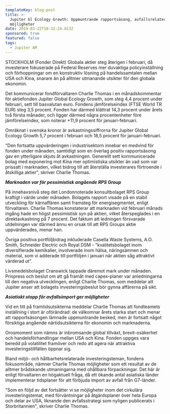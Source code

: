 ```yaml
---
templateKey: blog-post
title: >-
  Jupiter Gl Ecology Growth: Uppmuntrande rapportsäsong, avfallsrelaterade
  möjligheter
date: 2019-03-22T10:32:24.813Z
sponsored: true
featured: false
tags:
  - Jupiter AM
---
```

STOCKHOLM (Fonder Direkt) Globala aktier steg återigen i februari, då investerare fokuserade på Federal Reserves mer duvaktiga policyinställning och förhoppningar om en konstruktiv lösning på handelssamtalen mellan USA och Kina, snarare än på alltmer utmanande utsikter för den globala ekonomin.

Det kommunicerar fondförvaltaren Charlie Thomas i en månadskommentar för aktiefonden Jupiter Global Ecology Growth, som steg 4,4 procent under februari, sett till basvalutan euro. Fondens jämförelseindex (FTSE World TR EUR) steg 3,5 procent. Fonden har därmed klättrat 14,3 procent under årets två första månader, och ligger därmed några procentenheter före jämförelseindex, som noterar +11,9 procent för januari-februari.

Omräknat i svenska kronor är avkastningssiffrorna för Jupiter Global Ecology Growth 5,7 procent i februari och 18,5 procent för januari-februari.

"Den fortsatta uppvärderingen i industrisektorn innebar en medvind för fonden under månaden, samtidigt som en överlag positiv rapportsäsong gav en ytterligare skjuts åt avkastningen. Generellt sett kommunicerade bolag med exponering mot Kina mer optimistiska utsikter än vad som var prissatt i marknaden, vilket bidrog till att återställa investerares förtroende i åtskilliga aktier", skriver Charlie Thomas.

_**Marknaden var för pessimistisk angående RPS Group**_

På innehavsnivå steg det Londonnoterade konsultbolaget RPS Group kraftigt i värde under månaden. Bolagets rapport visade på en stabil utveckling för kärnaffären samt framsteg för energisegmentet, enligt förvaltaren. Charlie Thomas konstaterar att marknaden vid februari månads ingång hade en högst pessimistisk syn på aktien, vilket återspeglades i en direktavkastning på 7 procent. Det faktum att ledningen försvarade utdelningen var därmed ännu en orsak till att RPS Groups aktie uppvärderades, menar han.

Övriga positiva portföljbidrag inkluderade Casella Waste Systems, A.O. Smith, Schneider Electric och Royal DSM - "kvalitetsbolaget inom diversifierade kemikalier, involverade inom hälsa, näringsämnen och material, som vi adderade till portföljen i januari när aktien såg attraktivt värderad ut".

Livsmedelsbolaget Cranswick tappade däremot mark under månaden. Prispress och beslut om att gå framåt med capex-planer var anledningarna till den negativa utvecklingen, enligt Charlie Thomas, som meddelar att Jupiter anser att bolagets investeringsbeslut bör gynna affärerna på sikt.

_**Asiatiskt stopp för avfallsimport ger möjligheter**_

Vid en titt på framtidsutsikterna meddelar Charlie Thomas att fondteamets inställning i stort är oförändrad: de välkomnar årets starka start och menar att rapportsäsongen lämnade uppmuntrande besked, men är fortsatt något försiktiga angående närtidsutsikterna för ekonomin och marknaderna.

Orosmoment som nämns är inbromsande global tillväxt, brexit-osäkerhet och handelsförhandlingar mellan USA och Kina. Fonden uppges vara beredd på volatilitet framöver och redo att agera när attraktiva investeringstillfällen öppnar sig.

Bland miljö- och hållbarhetsrelaterade investeringsteman, fondens fokusområde, nämner Charlie Thomas möjligheter som ett resultat av de alltmer brådskande utmaningarna med ohållbara förpackningar. Det här är enligt förvaltaren en högaktuell fråga, då ett ökande antal asiatiska länder implementerar tidsplaner för att förbjuda import av avfall från G7-länder.

"Som en följd av det fortsätter vi se möjligheter inom det cirkulära investeringstemat, med förväntningar på åtgärdsplaner över hela Europa och delar av USA, liknande den avfallsstrategi som nyligen publicerats i Storbritannien", skriver Charlie Thomas.
